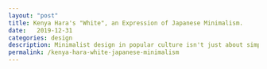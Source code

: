 ```yaml
---
layout: "post"
title: Kenya Hara's "White", an Expression of Japanese Minimalism.
date:   2019-12-31
categories: design
description: Minimalist design in popular culture isn't just about simplicity. Simplicity is the most obvious expression of what Kenya Hara describes as "emptiness" or "white". White and emptiness are at the core of Japanese minimalism and culture.
permalink: /kenya-hara-white-japanese-minimalism
---
```

